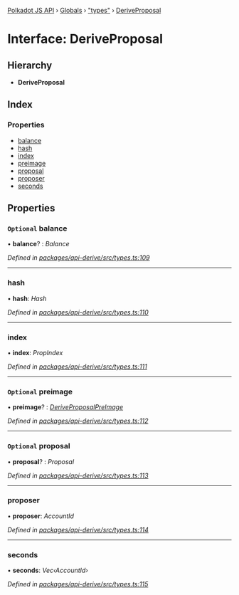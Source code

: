[Polkadot JS API](../README.md) › [Globals](../globals.md) › ["types"](../modules/_types_.md) › [DeriveProposal](_types_.deriveproposal.md)

# Interface: DeriveProposal

## Hierarchy

* **DeriveProposal**

## Index

### Properties

* [balance](_types_.deriveproposal.md#optional-balance)
* [hash](_types_.deriveproposal.md#hash)
* [index](_types_.deriveproposal.md#index)
* [preimage](_types_.deriveproposal.md#optional-preimage)
* [proposal](_types_.deriveproposal.md#optional-proposal)
* [proposer](_types_.deriveproposal.md#proposer)
* [seconds](_types_.deriveproposal.md#seconds)

## Properties

### `Optional` balance

• **balance**? : *Balance*

*Defined in [packages/api-derive/src/types.ts:109](https://github.com/polkadot-js/api/blob/0c98593ae/packages/api-derive/src/types.ts#L109)*

___

###  hash

• **hash**: *Hash*

*Defined in [packages/api-derive/src/types.ts:110](https://github.com/polkadot-js/api/blob/0c98593ae/packages/api-derive/src/types.ts#L110)*

___

###  index

• **index**: *PropIndex*

*Defined in [packages/api-derive/src/types.ts:111](https://github.com/polkadot-js/api/blob/0c98593ae/packages/api-derive/src/types.ts#L111)*

___

### `Optional` preimage

• **preimage**? : *[DeriveProposalPreImage](_types_.deriveproposalpreimage.md)*

*Defined in [packages/api-derive/src/types.ts:112](https://github.com/polkadot-js/api/blob/0c98593ae/packages/api-derive/src/types.ts#L112)*

___

### `Optional` proposal

• **proposal**? : *Proposal*

*Defined in [packages/api-derive/src/types.ts:113](https://github.com/polkadot-js/api/blob/0c98593ae/packages/api-derive/src/types.ts#L113)*

___

###  proposer

• **proposer**: *AccountId*

*Defined in [packages/api-derive/src/types.ts:114](https://github.com/polkadot-js/api/blob/0c98593ae/packages/api-derive/src/types.ts#L114)*

___

###  seconds

• **seconds**: *Vec‹AccountId›*

*Defined in [packages/api-derive/src/types.ts:115](https://github.com/polkadot-js/api/blob/0c98593ae/packages/api-derive/src/types.ts#L115)*
